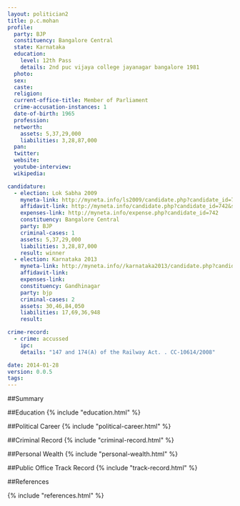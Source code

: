 ```yaml
---
layout: politician2
title: p.c.mohan
profile: 
  party: BJP
  constituency: Bangalore Central
  state: Karnataka
  education: 
    level: 12th Pass
    details: 2nd puc vijaya college jayanagar bangalore 1981
  photo: 
  sex: 
  caste: 
  religion: 
  current-office-title: Member of Parliament
  crime-accusation-instances: 1
  date-of-birth: 1965
  profession: 
  networth: 
    assets: 5,37,29,000
    liabilities: 3,28,87,000
  pan: 
  twitter: 
  website: 
  youtube-interview: 
  wikipedia: 

candidature: 
  - election: Lok Sabha 2009
    myneta-link: http://myneta.info/ls2009/candidate.php?candidate_id=742
    affidavit-link: http://myneta.info/candidate.php?candidate_id=742&scan=original
    expenses-link: http://myneta.info/expense.php?candidate_id=742
    constituency: Bangalore Central 
    party: BJP
    criminal-cases: 1
    assets: 5,37,29,000
    liabilities: 3,28,87,000
    result: winner 
  - election: Karnataka 2013
    myneta-link: http://myneta.info//karnataka2013/candidate.php?candidate_id=399
    affidavit-link: 
    expenses-link: 
    constituency: Gandhinagar 
    party: bjp
    criminal-cases: 2
    assets: 30,46,84,050
    liabilities: 17,69,36,948
    result:  

crime-record: 
  - crime: accussed
    ipc: 
    details: "147 and 174(A) of the Railway Act. . CC-10614/2008" 

date: 2014-01-28
version: 0.0.5
tags: 
---
```

##Summary


##Education
{% include "education.html" %}


##Political Career
{% include "political-career.html" %}


##Criminal Record
{% include "criminal-record.html" %}


##Personal Wealth
{% include "personal-wealth.html" %}


##Public Office Track Record
{% include "track-record.html" %}


##References


{% include "references.html" %}